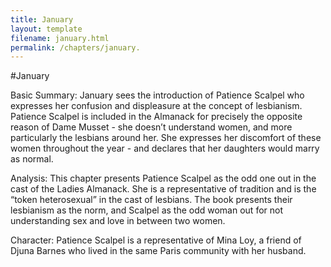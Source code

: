 ```yaml
---
title: January
layout: template
filename: january.html
permalink: /chapters/january.
---
```


#January 

Basic Summary: January sees the introduction of Patience Scalpel who expresses her confusion and displeasure at the concept of lesbianism. Patience Scalpel is included in the Almanack for precisely the opposite reason of Dame Musset - she doesn’t understand women, and more particularly the lesbians around her. She expresses her discomfort of these women throughout the year - and declares that her daughters would marry as normal.


Analysis: This chapter presents Patience Scalpel as the odd one out in the cast of the Ladies Almanack. She is a representative of tradition and is the “token heterosexual” in the cast of lesbians. The book presents their lesbianism as the norm, and Scalpel as the odd woman out for not understanding sex and love in between two women. 


Character: Patience Scalpel is a representative of Mina Loy, a friend of Djuna Barnes who lived in the same Paris community with her husband.
